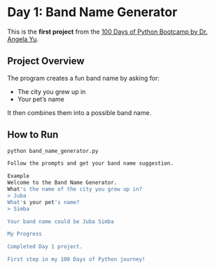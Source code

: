 # Day 1: Band Name Generator

This is the **first project** from the [100 Days of Python Bootcamp by Dr. Angela Yu](https://www.udemy.com/course/100-days-of-code/).

## Project Overview
The program creates a fun band name by asking for:
- The city you grew up in
- Your pet’s name  

It then combines them into a possible band name.

## How to Run
```bash
python band_name_generator.py

Follow the prompts and get your band name suggestion.

Example
Welcome to the Band Name Generator.
What's the name of the city you grew up in?
> Juba
What's your pet's name?
> Simba

Your band name could be Juba Simba 

My Progress

Completed Day 1 project.

First step in my 100 Days of Python journey!

